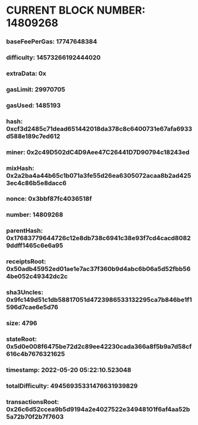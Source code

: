 # CURRENT BLOCK NUMBER: 14809268

### baseFeePerGas: 17747648384
### difficulty: 14573266192444020
### extraData: 0x
### gasLimit: 29970705
### gasUsed: 1485193
### hash: 0xcf3d2485c71dead651442018da378c8c6400731e67afa6933d588e189c7ed612
### miner: 0x2c49D502dC4D9Aee47C26441D7D90794c18243ed
### mixHash: 0x2a2ba4a44b65c1b071a3fe55d26ea6305072acaa8b2ad4253ec4c86b5e8dacc6
### nonce: 0x3bbf87fc4036518f
### number: 14809268
### parentHash: 0x17683779644726c12e8db738c6941c38e93f7cd4cacd80829ddff1465c6e6a95
### receiptsRoot: 0x50adb45952ed01ae1e7ac37f360b9d4abc6b06a5d52fbb564be052c49342dc2c
### sha3Uncles: 0x9fc149d51c1db58817051d4723986533132295ca7b846be1f1596d7cae6e5d76
### size: 4796
### stateRoot: 0x5d0e008f6475be72d2c89ee42230cada366a8f5b9a7d58cf616c4b7676321625
### timestamp: 2022-05-20 05:22:10.523048
### totalDifficulty: 49456935331476631939829
### transactionsRoot: 0x26c6d52ccea9b5d9194a2e4027522e34948101f6af4aa52b5a72b70f2b7f7603
